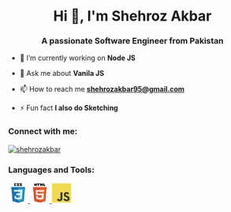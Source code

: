 <h1 align="center">Hi 👋, I'm Shehroz Akbar</h1>
<h3 align="center">A passionate Software Engineer from Pakistan</h3>

- 🔭 I’m currently working on **Node JS**

- 💬 Ask me about **Vanila JS**

- 📫 How to reach me **shehrozakbar95@gmail.com**

- ⚡ Fun fact **I also do Sketching**

<h3 align="left">Connect with me:</h3>
<p align="left">
<a href="https://linkedin.com/in/shehrozakbar" target="blank"><img align="center" src="https://raw.githubusercontent.com/rahuldkjain/github-profile-readme-generator/master/src/images/icons/Social/linked-in-alt.svg" alt="shehrozakbar" height="30" width="40" /></a>
</p>

<h3 align="left">Languages and Tools:</h3>
<p align="left"> <a href="https://www.w3schools.com/css/" target="_blank" rel="noreferrer"> <img src="https://raw.githubusercontent.com/devicons/devicon/master/icons/css3/css3-original-wordmark.svg" alt="css3" width="40" height="40"/> </a> <a href="https://www.w3.org/html/" target="_blank" rel="noreferrer"> <img src="https://raw.githubusercontent.com/devicons/devicon/master/icons/html5/html5-original-wordmark.svg" alt="html5" width="40" height="40"/> </a> 
<a href="https://www.java.com" target="_blank" rel="noreferrer"> <a href="https://developer.mozilla.org/en-US/docs/Web/JavaScript" target="_blank" rel="noreferrer"> <img src="https://raw.githubusercontent.com/devicons/devicon/master/icons/javascript/javascript-original.svg" alt="javascript" width="40" height="40"/> </a> <a href="https://postman.com" target="_blank" rel="noreferrer"> </a> <a href="https://www.selenium.dev" target="_blank" rel="noreferrer">  </p>
